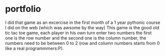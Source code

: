 # portfolio
I did that game as an excercise in the first month of a 1 year pythonic course I did on the web (which was awsome by the way)
This game is the good old tic tac toe game, each player in his own turn enter two numbers the first one is the row number and the second one is the column number, the numbers need to be between 0 to 2 (row and column numbers starts from 0 like a real programmmers:P).

